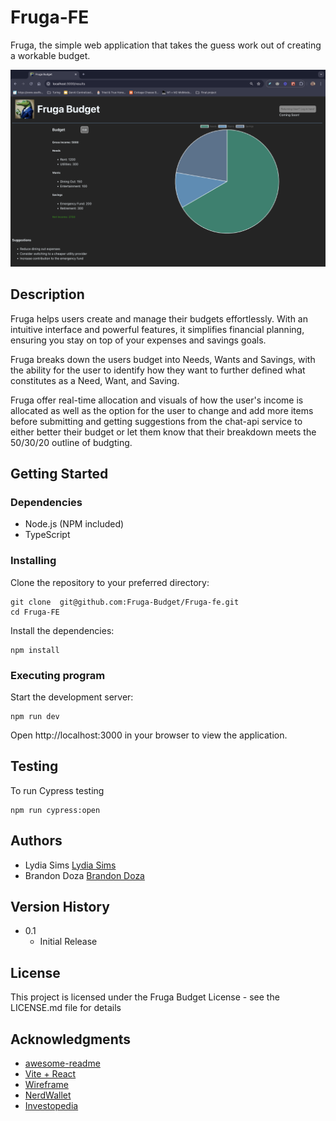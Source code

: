 # Fruga-FE

Fruga, the simple web application that takes the guess work out of creating a workable budget. 

![Fruga Results](https://github.com/Fruga-Budget/Fruga-fe/blob/main/src/assets/Fruge%20Results.png)

## Description

Fruga helps users create and manage their budgets effortlessly. With an intuitive interface and powerful features, it simplifies financial planning, ensuring you stay on top of your expenses and savings goals.

Fruga breaks down the users budget into Needs, Wants and Savings, with the ability for the user to identify how they want to further defined what constitutes as a Need, Want, and Saving. 

Fruga offer real-time allocation and visuals of how the user's income is allocated as well as the option for the user to change and add more items before submitting and getting suggestions from the chat-api service to either better their budget or let them know that their breakdown meets the 50/30/20 outline of budgting. 

## Getting Started

### Dependencies

* Node.js (NPM included)
* TypeScript


### Installing
Clone the repository to your preferred directory:

```
git clone  git@github.com:Fruga-Budget/Fruga-fe.git
cd Fruga-FE
```

Install the dependencies:
```
npm install
```

### Executing program
Start the development server:
```
npm run dev
```

Open http://localhost:3000 in your browser to view the application.

## Testing
To run Cypress testing 
```
npm run cypress:open
```

## Authors

- Lydia Sims
[Lydia Sims](https://github.com/LISims88)
- Brandon Doza
[Brandon Doza](https://github.com/BrandonDoza)

## Version History
* 0.1
    * Initial Release

## License

This project is licensed under the Fruga Budget License - see the LICENSE.md file for details

## Acknowledgments
* [awesome-readme](https://github.com/matiassingers/awesome-readme)
* [Vite + React](https://vitejs.dev/)
* [Wireframe](https://www.figma.com/board/aBsoDdxHWI5jk5libvt8bQ/Fruga?node-id=0-1&t=RmTjZeOofo8UlKj0-1)
* [NerdWallet](https://www.nerdwallet.com/article/finance/how-to-budget)
* [Investopedia](https://www.investopedia.com/financial-edge/1109/6-reasons-why-you-need-a-budget.aspx)
